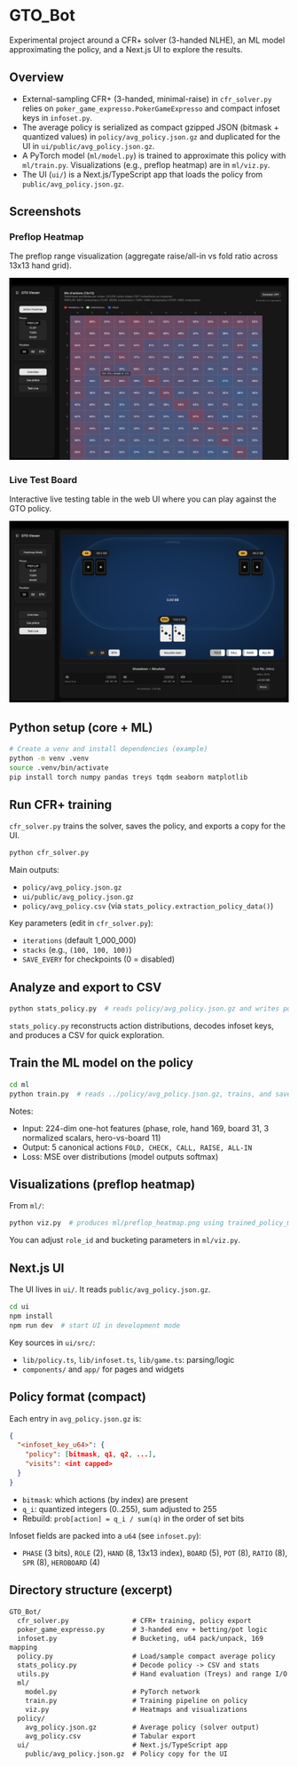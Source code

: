 # GTO_Bot

Experimental project around a CFR+ solver (3-handed NLHE), an ML model approximating the policy, and a Next.js UI to explore the results.

## Overview
- External-sampling CFR+ (3-handed, minimal-raise) in `cfr_solver.py` relies on `poker_game_expresso.PokerGameExpresso` and compact infoset keys in `infoset.py`.
- The average policy is serialized as compact gzipped JSON (bitmask + quantized values) in `policy/avg_policy.json.gz` and duplicated for the UI in `ui/public/avg_policy.json.gz`.
- A PyTorch model (`ml/model.py`) is trained to approximate this policy with `ml/train.py`. Visualizations (e.g., preflop heatmap) are in `ml/viz.py`.
- The UI (`ui/`) is a Next.js/TypeScript app that loads the policy from `public/avg_policy.json.gz`.

## Screenshots

### Preflop Heatmap
The preflop range visualization (aggregate raise/all-in vs fold ratio across 13x13 hand grid).

![Preflop Heatmap](heatmap.png)

### Live Test Board
Interactive live testing table in the web UI where you can play against the GTO policy.

![Live Test Board](board.png)

## Python setup (core + ML)
```bash
# Create a venv and install dependencies (example)
python -m venv .venv
source .venv/bin/activate
pip install torch numpy pandas treys tqdm seaborn matplotlib
```

## Run CFR+ training
`cfr_solver.py` trains the solver, saves the policy, and exports a copy for the UI.

```bash
python cfr_solver.py
```
Main outputs:
- `policy/avg_policy.json.gz`
- `ui/public/avg_policy.json.gz`
- `policy/avg_policy.csv` (via `stats_policy.extraction_policy_data()`)

Key parameters (edit in `cfr_solver.py`):
- `iterations` (default 1_000_000)
- `stacks` (e.g., `(100, 100, 100)`)
- `SAVE_EVERY` for checkpoints (0 = disabled)

## Analyze and export to CSV
```bash
python stats_policy.py  # reads policy/avg_policy.json.gz and writes policy/avg_policy.csv
```

`stats_policy.py` reconstructs action distributions, decodes infoset keys, and produces a CSV for quick exploration.

## Train the ML model on the policy
```bash
cd ml
python train.py  # reads ../policy/avg_policy.json.gz, trains, and saves trained_policy_model.pth
```
Notes:
- Input: 224-dim one-hot features (phase, role, hand 169, board 31, 3 normalized scalars, hero-vs-board 11)
- Output: 5 canonical actions `FOLD, CHECK, CALL, RAISE, ALL-IN`
- Loss: MSE over distributions (model outputs softmax)

## Visualizations (preflop heatmap)
From `ml/`:
```bash
python viz.py  # produces ml/preflop_heatmap.png using trained_policy_model.pth
```
You can adjust `role_id` and bucketing parameters in `ml/viz.py`.

## Next.js UI
The UI lives in `ui/`. It reads `public/avg_policy.json.gz`.

```bash
cd ui
npm install
npm run dev  # start UI in development mode
```

Key sources in `ui/src/`:
- `lib/policy.ts`, `lib/infoset.ts`, `lib/game.ts`: parsing/logic
- `components/` and `app/` for pages and widgets

## Policy format (compact)
Each entry in `avg_policy.json.gz` is:
```json
{
  "<infoset_key_u64>": {
    "policy": [bitmask, q1, q2, ...],
    "visits": <int capped>
  }
}
```
- `bitmask`: which actions (by index) are present
- `q_i`: quantized integers (0..255), sum adjusted to 255
- Rebuild: `prob[action] = q_i / sum(q)` in the order of set bits

Infoset fields are packed into a `u64` (see `infoset.py`):
- `PHASE` (3 bits), `ROLE` (2), `HAND` (8, 13x13 index), `BOARD` (5), `POT` (8), `RATIO` (8), `SPR` (8), `HEROBOARD` (4)

## Directory structure (excerpt)
```
GTO_Bot/
  cfr_solver.py                # CFR+ training, policy export
  poker_game_expresso.py       # 3-handed env + betting/pot logic
  infoset.py                   # Bucketing, u64 pack/unpack, 169 mapping
  policy.py                    # Load/sample compact average policy
  stats_policy.py              # Decode policy -> CSV and stats
  utils.py                     # Hand evaluation (Treys) and range I/O
  ml/
    model.py                   # PyTorch network
    train.py                   # Training pipeline on policy
    viz.py                     # Heatmaps and visualizations
  policy/
    avg_policy.json.gz         # Average policy (solver output)
    avg_policy.csv             # Tabular export
  ui/                          # Next.js/TypeScript app
    public/avg_policy.json.gz  # Policy copy for the UI
```